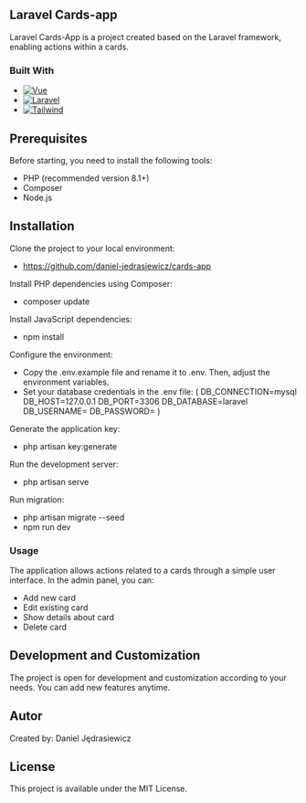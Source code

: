## Laravel Cards-app

Laravel Cards-App is a project created based on the Laravel framework, enabling actions within a cards.

### Built With

* [![Vue][Vue.js]][Vue-url]
* [![Laravel][Laravel.com]][Laravel-url]
* [![Tailwind][tailwindcss.com]][tailwind-url]

## Prerequisites

Before starting, you need to install the following tools:

- PHP (recommended version 8.1+)
- Composer
- Node.js
  
## Installation

Clone the project to your local environment:

- https://github.com/daniel-jedrasiewicz/cards-app

Install PHP dependencies using Composer:

- composer update

Install JavaScript dependencies:

- npm install

Configure the environment:
- Copy the .env.example file and rename it to .env. Then, adjust the environment variables.
- Set your database credentials in the .env file:
(
DB_CONNECTION=mysql
DB_HOST=127.0.0.1
DB_PORT=3306
DB_DATABASE=laravel
DB_USERNAME=
DB_PASSWORD=
)

Generate the application key:

- php artisan key:generate

Run the development server:

 - php artisan serve

Run migration:

 - php artisan migrate --seed
 - npm run dev

### Usage

The application allows actions related to a cards through a simple user interface. In the admin panel, you can:

- Add new card
- Edit existing card
- Show details about card
- Delete card

## Development and Customization

The project is open for development and customization according to your needs. You can add new features anytime.

## Autor

Created by: Daniel Jędrasiewicz

## License

This project is available under the MIT License.

[Vue.js]: https://img.shields.io/badge/Vue.js-35495E?style=for-the-badge&logo=vuedotjs&logoColor=4FC08D
[Vue-url]: https://vuejs.org/
[Laravel.com]: https://img.shields.io/badge/Laravel-FF2D20?style=for-the-badge&logo=laravel&logoColor=white
[Laravel-url]: https://laravel.com
[tailwindcss.com]: https://img.shields.io/badge/tailwindcss-0F172A?style=for-the-badge&logo=tailwindcss
[tailwind-url]: https://tailwindcss.com
